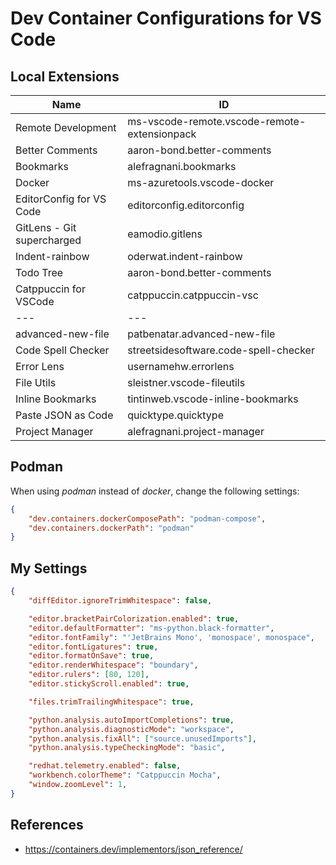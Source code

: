 # Dev Container Configurations for VS Code

## Local Extensions

| Name                          | ID                                           |
|-------------------------------|----------------------------------------------|
| Remote Development            | ms-vscode-remote.vscode-remote-extensionpack |
| Better Comments               | aaron-bond.better-comments                   |
| Bookmarks                     | alefragnani.bookmarks                        |
| Docker                        | ms-azuretools.vscode-docker                  |
| EditorConfig for VS Code      | editorconfig.editorconfig                    |
| GitLens - Git supercharged    | eamodio.gitlens                              |
| Indent-rainbow                | oderwat.indent-rainbow                       |
| Todo Tree                     | aaron-bond.better-comments                   |
| Catppuccin for VSCode         | catppuccin.catppuccin-vsc                    |
| ---                           | ---                                          |
| advanced-new-file             | patbenatar.advanced-new-file                 |
| Code Spell Checker            | streetsidesoftware.code-spell-checker        |
| Error Lens                    | usernamehw.errorlens                         |
| File Utils                    | sleistner.vscode-fileutils                   |
| Inline Bookmarks              | tintinweb.vscode-inline-bookmarks            |
| Paste JSON as Code            | quicktype.quicktype                          |
| Project Manager               | alefragnani.project-manager                  |

## Podman

When using _podman_ instead of _docker_, change the following settings:

```json
{
    "dev.containers.dockerComposePath": "podman-compose",
    "dev.containers.dockerPath": "podman"
}
```

## My Settings

```json
{
    "diffEditor.ignoreTrimWhitespace": false,

    "editor.bracketPairColorization.enabled": true,
    "editor.defaultFormatter": "ms-python.black-formatter",
    "editor.fontFamily": "'JetBrains Mono', 'monospace', monospace",
    "editor.fontLigatures": true,
    "editor.formatOnSave": true,
    "editor.renderWhitespace": "boundary",
    "editor.rulers": [80, 120],
    "editor.stickyScroll.enabled": true,

    "files.trimTrailingWhitespace": true,

    "python.analysis.autoImportCompletions": true,
    "python.analysis.diagnosticMode": "workspace",
    "python.analysis.fixAll": ["source.unusedImports"],
    "python.analysis.typeCheckingMode": "basic",

    "redhat.telemetry.enabled": false,
    "workbench.colorTheme": "Catppuccin Mocha",
    "window.zoomLevel": 1,
}
```

## References

* <https://containers.dev/implementors/json_reference/>
